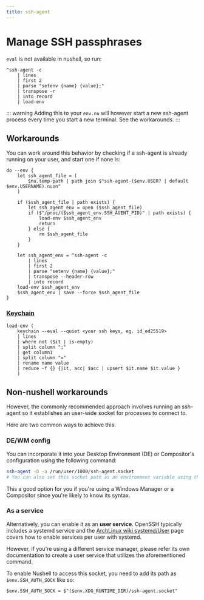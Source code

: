 ```yaml
---
title: ssh-agent
---
```


# Manage SSH passphrases

`eval` is not available in nushell, so run:

```nushell
^ssh-agent -c
    | lines
    | first 2
    | parse "setenv {name} {value};"
    | transpose -r
    | into record
    | load-env
```

::: warning
Adding this to your `env.nu` will however start a new ssh-agent process every time you start a new terminal.
See the workarounds.
:::

## Workarounds

You can work around this behavior by checking if a ssh-agent is already running on your user, and start one if none is:

```nushell
do --env {
    let ssh_agent_file = (
        $nu.temp-path | path join $"ssh-agent-($env.USER? | default $env.USERNAME).nuon"
    )

    if ($ssh_agent_file | path exists) {
        let ssh_agent_env = open ($ssh_agent_file)
        if ($"/proc/($ssh_agent_env.SSH_AGENT_PID)" | path exists) {
            load-env $ssh_agent_env
            return
        } else {
            rm $ssh_agent_file
        }
    }

    let ssh_agent_env = ^ssh-agent -c
        | lines
        | first 2
        | parse "setenv {name} {value};"
        | transpose --header-row
        | into record
    load-env $ssh_agent_env
    $ssh_agent_env | save --force $ssh_agent_file
}
```

### [Keychain](https://www.funtoo.org/Funtoo:Keychain)

```nushell
load-env (
    keychain --eval --quiet <your ssh keys, eg. id_ed25519>
    | lines
    | where not ($it | is-empty)
    | split column ";"
    | get column1
    | split column "="
    | rename name value
    | reduce -f {} {|it, acc| $acc | upsert $it.name $it.value }
    )
```

## Non-nushell workarounds

However, the commonly recommended approach involves running an ssh-agent so it establishes an user-wide socket for processes to connect to.

Here are two common ways to achieve this.

### DE/WM config

You can incorporate it into your Desktop Environment (DE) or Compositor's configuration using the following command:

```sh
ssh-agent -D -a /run/user/1000/ssh-agent.socket
# You can also set this socket path as an environment variable using the same config file
```

This a good option for you if you're using a Windows Manager or a Compositor since you're likely to know its syntax.

### As a service

Alternatively, you can enable it as an **user service**. OpenSSH typically includes a systemd service and the [ArchLinux wiki systemd/User](https://wiki.archlinux.org/title/Systemd/User) page covers how to enable services per user with systemd.

However, if you're using a different service manager, please refer its own documentation to create a user service that utilizes the aforementioned command.

To enable Nushell to access this socket, you need to add its path as `$env.SSH_AUTH_SOCK` like so:

```nushell
$env.SSH_AUTH_SOCK = $"($env.XDG_RUNTIME_DIR)/ssh-agent.socket"
```
